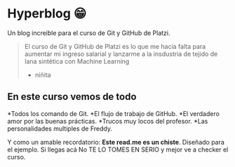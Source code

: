 # Hyperblog 😁
Un blog increible para el curso de Git y GitHub de Platzi.
>El curso de Git y GitHub de Platzi es lo que me hacia falta para aumentar mi ingreso salarial y lanzarme a la insdustria de tejido de lana sintética con Machine Learning
> - niñita

## En este curso vemos de todo
*Todos los comando de Git.
*El flujo de trabajo de GitHub.
*El verdadero amor por las buenas prácticas.
*Trucos muy locos del profesor.
*Las personalidades multiples de Freddy.

Y como un amable recordatorio: **Este read.me es un chiste**. Diseñado para el ejemplo. Si llegas acá No TE LO TOMES EN SERIO y mejor ve a checker el curso.